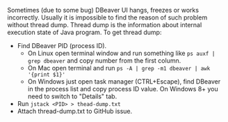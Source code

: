 Sometimes (due to some bug) DBeaver UI hangs, freezes or works incorrectly.
Usually it is impossible to find the reason of such problem without thread dump.
Thread dump is the information about internal execution state of Java program.
To get thread dump:

- Find DBeaver PID (process ID). 
  - On Linux open terminal window and run something like `ps auxf | grep dbeaver` and copy number from the first column.
  - On Mac open terminal and run `ps -A | grep -m1 dbeaver | awk '{print $1}'`
  - On Windows just open task manager (CTRL+Escape), find DBeaver in the process list and copy process ID value. On Windows 8+ you need to switch to "Details" tab.
- Run `jstack <PID> > thead-dump.txt`
- Attach thread-dump.txt to GitHub issue.